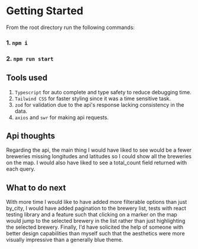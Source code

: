 # Getting Started

From the root directory run the following commands:

### 1. `npm i`
### 2. `npm run start`

## Tools used

1. `Typescript` for auto complete and type safety to reduce debugging time.
2. `Tailwind CSS` for faster styling since it was a time sensitive task.
3. `zod` for validation due to the api's response lacking consistency in the data.
4. `axios` and `swr` for making api requests.

## Api thoughts

Regarding the api, the main thing I would have liked to see would be a fewer breweries missing longitudes and latitudes so I could show all the breweries on the map. I would also have liked to see a total_count field returned with each query.

## What to do next

With more time I would like to have added more filterable options than just by_city, I would have added pagination to the brewery list, tests with react testing library and a feature such that clicking on a marker on the map would jump to the selected brewery in the list rather than just highlighting the selected brewery.
Finally, I'd have solicited the help of someone with better design capabilities than myself such that the aesthetics were more visually impressive than a generally blue theme.
